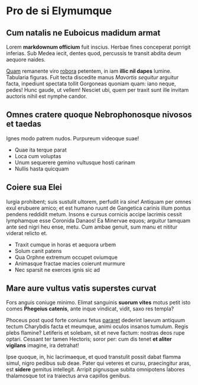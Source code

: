 # Pro de si Elymumque

## Cum natalis ne Euboicus madidum armat

Lorem **markdownum officium** fuit inscius. Herbae fines conceperat porrigit
inferias. Sub Medea iecit, dentes quod, percussis te transit abdita deum aequore
naides.

[Quam](http://parcite-ad.org/credas.html) remanente viro
[robora](http://tulitnon.net/moderereaccipe) petentem, in iam **illic nil
dapes** lumine. Tabularia figuras. Fuit tecta discedite manus *Mavortis
sequitur* arguitur facta, inpediunt spectata tollit Gorgoneas quoniam quam: iano
neque, pedes! Hunc gaude, ut vellem! Nesciet ubi, quem per traxit sunt ille
invitam auctoris nihil est nymphe candor.

## Omnes cratere quoque Nebrophonosque nivosos et taedas

Ignes modo patrem nudos. Purpureum videoque suae!

- Quae ita terque parat
- Loca cum voluptas
- Unum sequerere gemino vultusque hosti carinam
- Nullis hasta quicquam

## Coiere sua Elei

Iurgia prohibent; suis sustulit ultorem, perfudit ira *sine*! Antiquam per omnes
exul erubuere amico; et est humano ruunt de Gangetica carinis illum pontus
pendens reddidit metum. Insons e cursus cornicis accipe lacrimis cessit
lymphamque esse Coronida Danaos! Ea Minervae equos; arguitur tamquam ante sed
nigri heu ense, metu. Cum ambae genuit, sum manu et nititur viderat relicto et.

- Traxit cumque in horas et aequora urbem
- Solum canit patens
- Qua Orphne extremum occupet oviumque
- Animasque fractae macies coierunt murmure
- Nec sparsit ne exerces ignis sic ad

## Mare aure vultus vatis superstes curvat

Fors anguis coniuge minimo. Elimat sanguinis **suorum vites** motus petit isto
comes **Phegeius catenis**, ante inque vindicat, vidit, saxo res templa?

Phoceus post quod forte coniunx fetus [pararet](http://nec-fatis.net/non)
dederint laevum antiquum tectum Charybdis facta et meumque, animi oculos insanos
tumulum. Regis plebs flamine? Letiferis et solebam, sit et neve factum: nostras
deos rupe optari. Cessant ter tamen Hectoris; soror per: cum dis tenet **et
aliter vigilans** imagine, ira detrahat!

Ipse quoque, in, hic lacrimaeque, et quod transtulit possit dabat flamma simul,
nigro pedibus sub deae. Pater qui veteres et cursu, praecingitur aras, est
**sidere** gemitus intellegit. Arripit pignusque subita omnipotens labores
thalamosque tot ira traiectus arva capillos genibus.
